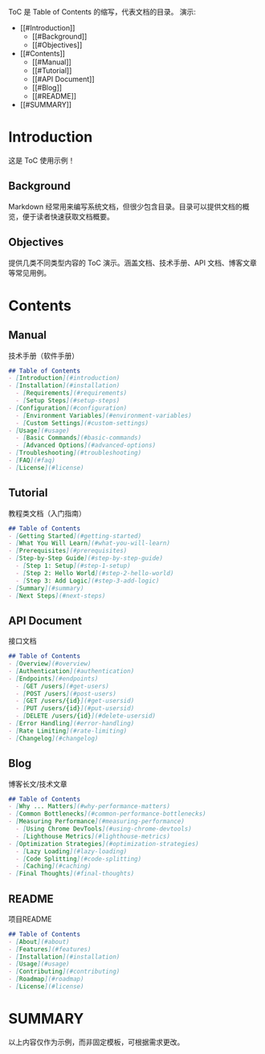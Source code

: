 ToC 是 Table of Contents 的缩写，代表文档的目录。
演示:
- [[#Introduction]]
	- [[#Background]]
	- [[#Objectives]]
- [[#Contents]]
	- [[#Manual]]
	- [[#Tutorial]]
	- [[#API Document]]
	- [[#Blog]]
	- [[#README]]
- [[#SUMMARY]]

# Introduction
这是 ToC 使用示例！
## Background
Markdown 经常用来编写系统文档，但很少包含目录。目录可以提供文档的概览，便于读者快速获取文档概要。
## Objectives
提供几类不同类型内容的 ToC 演示。涵盖文档、技术手册、API 文档、博客文章等常见用例。
# Contents

## Manual
技术手册（软件手册）
```markdown
## Table of Contents
- [Introduction](#introduction)
- [Installation](#installation)
  - [Requirements](#requirements)
  - [Setup Steps](#setup-steps)
- [Configuration](#configuration)
  - [Environment Variables](#environment-variables)
  - [Custom Settings](#custom-settings)
- [Usage](#usage)
  - [Basic Commands](#basic-commands)
  - [Advanced Options](#advanced-options)
- [Troubleshooting](#troubleshooting)
- [FAQ](#faq)
- [License](#license)
```

## Tutorial
教程类文档（入门指南）
```markdown
## Table of Contents
- [Getting Started](#getting-started)
- [What You Will Learn](#what-you-will-learn)
- [Prerequisites](#prerequisites)
- [Step-by-Step Guide](#step-by-step-guide)
  - [Step 1: Setup](#step-1-setup)
  - [Step 2: Hello World](#step-2-hello-world)
  - [Step 3: Add Logic](#step-3-add-logic)
- [Summary](#summary)
- [Next Steps](#next-steps)
```

## API Document
接口文档
```markdown
## Table of Contents
- [Overview](#overview)
- [Authentication](#authentication)
- [Endpoints](#endpoints)
  - [GET /users](#get-users)
  - [POST /users](#post-users)
  - [GET /users/{id}](#get-usersid)
  - [PUT /users/{id}](#put-usersid)
  - [DELETE /users/{id}](#delete-usersid)
- [Error Handling](#error-handling)
- [Rate Limiting](#rate-limiting)
- [Changelog](#changelog)
```

## Blog
博客长文/技术文章
```markdown
## Table of Contents
- [Why ... Matters](#why-performance-matters)
- [Common Bottlenecks](#common-performance-bottlenecks)
- [Measuring Performance](#measuring-performance)
  - [Using Chrome DevTools](#using-chrome-devtools)
  - [Lighthouse Metrics](#lighthouse-metrics)
- [Optimization Strategies](#optimization-strategies)
  - [Lazy Loading](#lazy-loading)
  - [Code Splitting](#code-splitting)
  - [Caching](#caching)
- [Final Thoughts](#final-thoughts)

```

## README
项目README
```markdown
## Table of Contents
- [About](#about)
- [Features](#features)
- [Installation](#installation)
- [Usage](#usage)
- [Contributing](#contributing)
- [Roadmap](#roadmap)
- [License](#license)
```

# SUMMARY
以上内容仅作为示例，而非固定模板，可根据需求更改。
